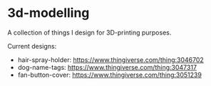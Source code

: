 # 3d-modelling

A collection of things I design for 3D-printing purposes.

Current designs:

 - hair-spray-holder: https://www.thingiverse.com/thing:3046702
 - dog-name-tags: https://www.thingiverse.com/thing:3047317
 - fan-button-cover: https://www.thingiverse.com/thing:3051239
